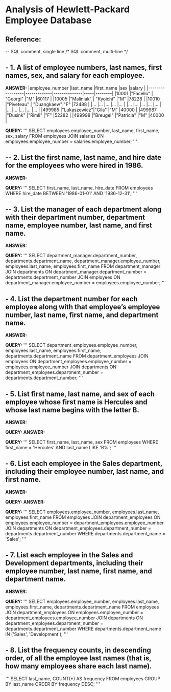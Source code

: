 # Analysis of Hewlett-Packard Employee Database

## Reference:
-- SQL comment, single line
/* SQL comment,
 multi-line */

## - 1. A list of employee numbers, last names, first names, sex, and salary for each employee.
**ANSWER:**
|employee_number  |last_name    |first_name    |sex  |salary  |
|-----------------|-------------|--------------|-----|--------|
|10001            |"Facello"    |	"Georgi"   |"M"  |60117   |
|10005            |"Maliniak"   |	"Kyoichi"  |"M"  |78228   |
|10010            |"Piveteau"   |	"Duangkaew"|"F"  |72488   |
|...              |...          |...           |...  |...     |
|...              |...          |...           |...  |...     |
|...              |...          |...           |...  |...     |
|499985           |"Lukaszewicz"|"Gila"        |"M"  |40000   |
|499987	          |"Dusink"     |"Rimli"       |"F"  |52282   |
|499998	          |"Breugel"    |"Patricia"    |"M"  |40000   |

**QUERY:**
'''
SELECT employees.employee_number, last_name, first_name, sex, salary
FROM employees
JOIN salaries ON employees.employee_number = salaries.employee_number;
'''
## -- 2. List the first name, last name, and hire date for the employees who were hired in 1986.
**ANSWER:**


**QUERY:**
'''
SELECT first_name, last_name, hire_date
FROM employees
WHERE hire_date BETWEEN '1986-01-01' AND '1986-12-31';
'''

## --  3. List the manager of each department along with their department number, department name, employee number, last name, and first name.
**ANSWER:**


**QUERY:**
'''
SELECT department_manager.department_number, departments.department_name, department_manager.employee_number, employees.last_name, employees.first_name
FROM department_manager
JOIN departments ON department_manager.department_number = departments.department_number
JOIN employees ON department_manager.employee_number = employees.employee_number;
'''

## -  4. List the department number for each employee along with that employee’s employee number, last name, first name, and department name.
**ANSWER:**


**QUERY:**
'''
SELECT department_employees.employee_number, employees.last_name, employees.first_name, departments.department_name
FROM department_employees
JOIN employees ON department_employees.employee_number = employees.employee_number
JOIN departments ON department_employees.department_number = departments.department_number;
'''

## - 5. List first name, last name, and sex of each employee whose first name is Hercules and whose last name begins with the letter B.
**ANSWER:**


**QUERY:**
**ANSWER:**


**QUERY:**
'''
SELECT first_name, last_name, sex
FROM employees
WHERE first_name = 'Hercules' AND last_name LIKE 'B%';
'''

## - 6. List each employee in the Sales department, including their employee number, last name, and first name.
**ANSWER:**


**QUERY:**
**ANSWER:**


**QUERY:**
'''
SELECT employees.employee_number, employees.last_name, employees.first_name
FROM employees
JOIN department_employees ON employees.employee_number = department_employees.employee_number
JOIN departments ON department_employees.department_number = departments.department_number
WHERE departments.department_name = 'Sales';
'''

## - 7. List each employee in the Sales and Development departments, including their employee number, last name, first name, and department name.
**ANSWER:**


**QUERY:**
'''
SELECT employees.employee_number, employees.last_name, employees.first_name, departments.department_name
FROM employees
JOIN department_employees ON employees.employee_number = department_employees.employee_number
JOIN departments ON department_employees.department_number = departments.department_number
WHERE departments.department_name IN ('Sales', 'Development');
'''

## -  8. List the frequency counts, in descending order, of all the employee last names (that is, how many employees share each last name).
'''
SELECT last_name, COUNT(*) AS frequency
FROM employees
GROUP BY last_name
ORDER BY frequency DESC;
'''